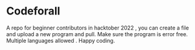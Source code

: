 # Codeforall
A repo for beginner contributors in hacktober 2022 , you can create a file and upload a new program and pull. Make sure the program is error free. Multiple languages allowed . Happy coding.
